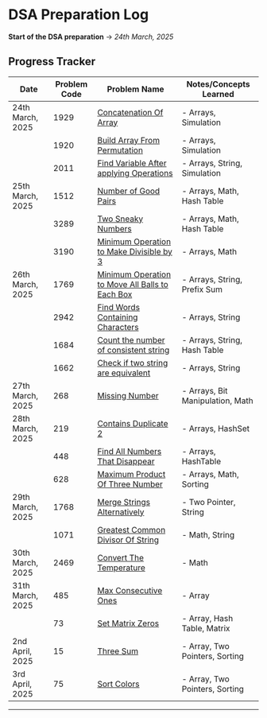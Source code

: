# DSA Preparation Log

**Start of the DSA preparation** → *24th March, 2025*

## Progress Tracker

| Date             | Problem Code | Problem Name                                                                             | Notes/Concepts Learned           |
|------------------|--------------|------------------------------------------------------------------------------------------|----------------------------------|
| 24th March, 2025 | 1929         | [Concatenation Of Array](ConcatenationOfArray_1929.java)                                 | - Arrays, Simulation             |
|                  | 1920         | [Build Array From Permutation](BuildArrayFromPermutaion_1920.java)                       | - Arrays, Simulation             |
|                  | 2011         | [Find Variable After applying Operations](ValueOfVariableAfterOperations_2011.java)      | - Arrays, String, Simulation     |
| 25th March, 2025 | 1512         | [Number of Good Pairs](NumberOfGoodPairs_1512.java)                                      | - Arrays, Math, Hash Table       |
|                  | 3289         | [Two Sneaky Numbers](TwoSneakyNumbers_3289.java)                                         | - Arrays, Math, Hash Table       |
|                  | 3190         | [Minimum Operation to Make Divisible by 3](MinimumOperationToMakeDivisibleBy3_3190.java) | - Arrays, Math                   |
| 26th March, 2025 | 1769         | [Minimum Operation to Move All Balls to Each Box](MinimumNumberOfOpertaions_1769.java)   | - Arrays, String, Prefix Sum     |
|                  | 2942         | [Find Words Containing Characters](FindWordsContainingCharacter_2942.java)               | - Arrays, String                 |
|                  | 1684         | [Count the number of consistent string](CountTheNumberOfConsistentString_1684.java)      | - Arrays, String, Hash Table     |
|                  | 1662         | [Check if two string are equivalent](CheckIfTwoStringArraysAreEquivalent_1662.java)      | - Arrays, String                 |
| 27th March, 2025 | 268          | [Missing Number](MissingNumber_268.java)                                                 | - Arrays, Bit Manipulation, Math |
| 28th March, 2025 | 219          | [Contains Duplicate 2](ContainsDuplicate2_219.java)                                      | - Arrays, HashSet                |
|                  | 448          | [Find All Numbers That Disappear](FindAllNumbersThatDisappear_448.java)                  | - Arrays, HashTable              |
|                  | 628          | [Maximum Product Of Three Number](MaximumProductOfThreeNumber_628.java)                  | - Arrays, Math, Sorting          |
| 29th March, 2025 | 1768         | [Merge Strings Alternatively](MergeStringsAlternatively_1768.java)                       | - Two Pointer, String            |
|                  | 1071         | [Greatest Common Divisor Of String](GreatestCommonDivisorOfString_1071.java)             | - Math, String                   |
| 30th March, 2025 | 2469         | [Convert The Temperature](ConvertTheTemperature_2469.java)                               | - Math                           |
| 31th March, 2025 | 485          | [Max Consecutive Ones](MaxConsecutiveOnes_485.java)                                      | - Array                          |
|                  | 73           | [Set Matrix Zeros](SetMatrixZeros_73.java)                                               | - Array, Hash Table, Matrix      |
| 2nd April, 2025  | 15           | [Three Sum](ThreeSum_15.java)                                                            | - Array, Two Pointers, Sorting   |
| 3rd April, 2025  | 75           | [Sort Colors](SortColors_75.java)                                                        | - Array, Two Pointers, Sorting   |
---